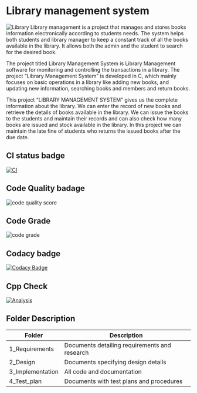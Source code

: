 # Library management system
![Library](https://user-images.githubusercontent.com/101171908/160052479-058d175f-4ab5-46e5-b41e-19f3ad9fa494.jpg)
Library management is a project that manages and stores books information electronically according to students needs. The system helps both students and library manager to keep a constant track of all the books available in the library. It allows both the admin and the student to search for the desired book.

The project titled Library Management System is Library Management software for monitoring and controlling the transactions in a library. The project “Library Management System” is developed in C, which mainly focuses on basic operations in a library like adding new books, and updating new information, searching books and members and return books.

This project “LIBRARY MANAGEMENT SYSTEM” gives us the complete information about the library. We can enter the record of new books and retrieve the details of books available in the library. We can issue the books to the students and maintain their records and can also check how many books are issued and stock available in the library. In this project we can maintain the late fine of students who returns the issued books after the due date.
## CI status badge
[![CI](https://github.com/Jhaaditya1999/MiniProject_Template/actions/workflows/main.yml/badge.svg)](https://github.com/Jhaaditya1999/MiniProject_Template/actions/workflows/main.yml)
## Code Quality badage
![code quality score](https://api.codiga.io/project/32207/score/svg)
## Code Grade
![code grade](https://api.codiga.io/project/32207/status/svg)
## Codacy badge
[![Codacy Badge](https://app.codacy.com/project/badge/Grade/4b60169399b046c09a3abaa91a93c035)](https://www.codacy.com/gh/Jhaaditya1999/MiniProject_Template/dashboard?utm_source=github.com&amp;utm_medium=referral&amp;utm_content=Jhaaditya1999/MiniProject_Template&amp;utm_campaign=Badge_Grade)

## Cpp Check
[![Analysis](https://github.com/Jhaaditya1999/M1_Library-managemt/actions/workflows/c-cppCheck.yml/badge.svg)](https://github.com/Jhaaditya1999/M1_Library-managemt/actions/workflows/c-cppCheck.yml)
## Folder	Description
|Folder|Description|
|------|-----------|
|1_Requirements|	Documents detailing requirements and research|
|2_Design|	Documents specifying design details|
|3_Implementation|	All code and documentation|
|4_Test_plan|	Documents with test plans and procedures|

